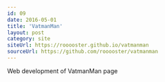```yaml
---
id: 09
date: 2016-05-01
title: 'VatmanMan'
layout: post
category: site
siteUrl: https://rooooster.github.io/vatmanman
sourceUrl: https://github.com/rooooster/vatmanman
---
```


Web development of VatmanMan page
